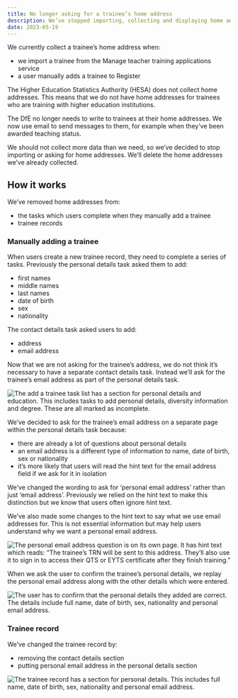 ```yaml
---
title: No longer asking for a trainee’s home address
description: We’ve stopped importing, collecting and displaying home addresses.
date: 2023-05-19
---
```


We currently collect a trainee’s home address when:

- we import a trainee from the Manage teacher training applications service
- a user manually adds a trainee to Register

The Higher Education Statistics Authority (HESA) does not collect home addresses. This means that we do not have home addresses for trainees who are training with higher education institutions.

The DfE no longer needs to write to trainees at their home addresses. We now use email to send messages to them, for example when they’ve been awarded teaching status.

We should not collect more data than we need, so we’ve decided to stop importing or asking for home addresses. We’ll delete the home addresses we’ve already collected.

## How it works

We’ve removed home addresses from:

- the tasks which users complete when they manually add a trainee
- trainee records

### Manually adding a trainee

When users create a new trainee record, they need to complete a series of tasks. Previously the personal details task asked them to add:

- first names
- middle names
- last names
- date of birth
- sex
- nationality

The contact details task asked users to add:

- address
- email address

Now that we are not asking for the trainee’s address, we do not think it’s necessary to have a separate contact details task. Instead we’ll ask for the trainee’s email address as part of the personal details task.

![The add a trainee task list has a section for personal details and education. This includes tasks to add personal details, diversity information and degree. These are all marked as incomplete.](task-list.png)

We’ve decided to ask for the trainee’s email address on a separate page within the personal details task because:

- there are already a lot of questions about personal details
- an email address is a different type of information to name, date of birth, sex or nationality
- it’s more likely that users will read the hint text for the email address field if we ask for it in isolation

We’ve changed the wording to ask for ‘personal email address’ rather than just ‘email address’. Previously we relied on the hint text to make this distinction but we know that users often ignore hint text.

We’ve also made some changes to the hint text to say what we use email addresses for. This is not essential information but may help users understand why we want a personal email address.

![The personal email address question is on its own page. It has hint text which reads: “The trainee’s TRN will be sent to this address. They’ll also use it to sign in to access their QTS or EYTS certificate after they finish training.”](personal-email-address.png)

When we ask the user to confirm the trainee’s personal details, we replay the personal email address along with the other details which were entered.

![The user has to confirm that the personal details they added are correct. The details include full name, date of birth, sex, nationality and personal email address.](confirm-personal-details.png)

### Trainee record

We’ve changed the trainee record by:

- removing the contact details section
- putting personal email address in the personal details section

![The trainee record has a section for personal details. This includes full name, date of birth, sex, nationality and personal email address.](trainee-record-personal-details-and-education.png)
